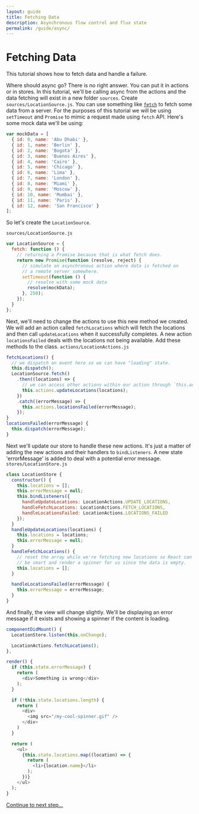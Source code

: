 ```yaml
---
layout: guide
title: Fetching Data
description: Asynchronous flow control and flux state
permalink: /guide/async/
---
```


# Fetching Data

This tutorial shows how to fetch data and handle a failure.

Where should async go? There is no right answer. You can put it in actions or in stores. In this tutorial, we'll be calling async from the actions and the data fetching will exist in a new folder `sources`.
Create `sources/LocationSource.js`. You can use something like [`fetch`](https://github.com/github/fetch) to fetch some data from a server. For the purposes of this tutorial we will be using `setTimeout` and `Promise` to mimic a request made using `fetch` API.
Here's some mock data we'll be using:
```js
var mockData = [
  { id: 0, name: 'Abu Dhabi' },
  { id: 1, name: 'Berlin' },
  { id: 2, name: 'Bogota' },
  { id: 3, name: 'Buenos Aires' },
  { id: 4, name: 'Cairo' },
  { id: 5, name: 'Chicago' },
  { id: 6, name: 'Lima' },
  { id: 7, name: 'London' },
  { id: 8, name: 'Miami' },
  { id: 9, name: 'Moscow' },
  { id: 10, name: 'Mumbai' },
  { id: 11, name: 'Paris' },
  { id: 12, name: 'San Francisco' }
];
```
So let's create the `LocationSource`.

`sources/LocationSource.js`

```js
var LocationSource = {
  fetch: function () {
    // returning a Promise because that is what fetch does.
    return new Promise(function (resolve, reject) {
      // simulate an asynchronous action where data is fetched on
      // a remote server somewhere.
      setTimeout(function () {
        // resolve with some mock data
        resolve(mockData);
      }, 250);
    });
  }
};
```

Next, we'll need to change the actions to use this new method we created. We will add an action called `fetchLocations` which will fetch the locations and then call `updateLocations` when it successfully completes. A new action `locationsFailed` deals with the locations not being available. Add these methods to the class.
`actions/LocationActions.js`
```js
fetchLocations() {
  // we dispatch an event here so we can have "loading" state.
  this.dispatch();
  LocationSource.fetch()
    .then((locations) => {
      // we can access other actions within our action through `this.actions`
      this.actions.updateLocations(locations);
    })
    .catch((errorMessage) => {
      this.actions.locationsFailed(errorMessage);
    });
}
locationsFailed(errorMessage) {
  this.dispatch(errorMessage);
}
```
Next we'll update our store to handle these new actions. It's just a matter of adding the new actions and their handlers to `bindListeners`. A new state 'errorMessage' is added to deal with a potential error message.
`stores/LocationStore.js`
```js
class LocationStore {
  constructor() {
    this.locations = [];
    this.errorMessage = null;
    this.bindListeners({
      handleUpdateLocations: LocationActions.UPDATE_LOCATIONS,
      handleFetchLocations: LocationActions.FETCH_LOCATIONS,
      handleLocationsFailed: LocationActions.LOCATIONS_FAILED
    });
  }
  handleUpdateLocations(locations) {
    this.locations = locations;
    this.errorMessage = null;
  }
  handleFetchLocations() {
    // reset the array while we're fetching new locations so React can
    // be smart and render a spinner for us since the data is empty.
    this.locations = [];
  }

  handleLocationsFailed(errorMessage) {
    this.errorMessage = errorMessage;
  }
}
```
And finally, the view will change slightly. We'll be displaying an error message if it exists and showing a spinner if the content is loading.
```js
componentDidMount() {
  LocationStore.listen(this.onChange);

  LocationActions.fetchLocations();
},

render() {
  if (this.state.errorMessage) {
    return (
      <div>Something is wrong</div>
    );
  }

  if (!this.state.locations.length) {
    return (
      <div>
        <img src="/my-cool-spinner.gif" />
      </div>
    )
  }

  return (
    <ul>
      {this.state.locations.map((location) => {
        return (
          <li>{location.name}</li>
        );
      })}
    </ul>
  );
}
```
[Continue to next step...](wait-for.md)
